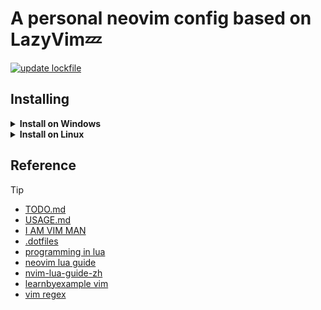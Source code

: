 # A personal neovim config based on LazyVim💤

[![update lockfile](https://github.com/konosubakonoakua/fei.nvim/actions/workflows/update_lock.yml/badge.svg)](https://github.com/konosubakonoakua/fei.nvim/actions/workflows/update_lock.yml)
## Installing

<details>
<summary><b>Install on Windows</b></summary>

```bat
scoop install neovim :: or just download from github releases, need to set sys path for nvim.exe
pip install pynvim pywin32 # pywin32 for windows platform
mkdir %userprofile%\AppData\Local\nvim
cd %userprofile%\AppData\Local\nvim
git clone https://github.com/konosubakonoakua/fei.nvim.git .
```
</details>

<details>
<summary><b>Install on Linux</b></summary>

```bash
pip install pynvim
cargo install tree-sitter-cli

if command -v curl >/dev/null 2>&1; then
    bash -c "$(curl -fsSL https://raw.githubusercontent.com/konosubakonoakua/fei.nvim/main/scripts/install.sh)"
else
    bash -c "$(wget -O- https://raw.githubusercontent.com/konosubakonoakua/fei.nvim/main/scripts/install.sh)"
fi
```
</details>

## Reference
> [!TIP]
> - [TODO.md](./docs/TODO.md)
> - [USAGE.md](./docs/USAGE.md)
> - [I AM VIM MAN](https://github.com/konosubakonoakua/vimer/blob/main/README.md)
> - [.dotfiles](https://github.com/konosubakonoakua/.dotfiles/blob/main/README.md)
> - [programming in lua](https://www.lua.org/manual/5.4/manual.html)
> - [neovim lua guide](https://neovim.io/doc/user/lua-guide.html)
> - [nvim-lua-guide-zh](https://github.com/glepnir/nvim-lua-guide-zh/blob/main/README.md)
> - [learnbyexample vim](https://learnbyexample.github.io/vim_reference/preface.html)
> - [vim regex](https://www.vimregex.com/)

